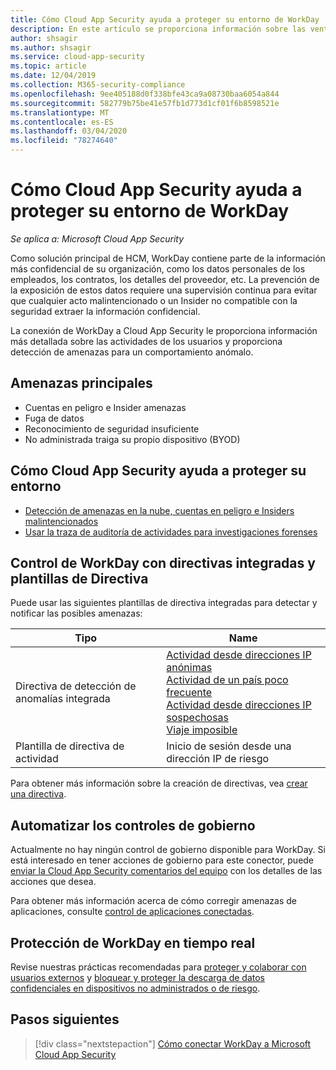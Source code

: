 ```yaml
---
title: Cómo Cloud App Security ayuda a proteger su entorno de WorkDay
description: En este artículo se proporciona información sobre las ventajas de conectar la aplicación WorkDay a Cloud App Security mediante el conector de API para la visibilidad y el control del uso.
author: shsagir
ms.author: shsagir
ms.service: cloud-app-security
ms.topic: article
ms.date: 12/04/2019
ms.collection: M365-security-compliance
ms.openlocfilehash: 9ee405188d0f338bfe43ca9a08730baa6054a844
ms.sourcegitcommit: 582779b75be41e57fb1d773d1cf01f6b8598521e
ms.translationtype: MT
ms.contentlocale: es-ES
ms.lasthandoff: 03/04/2020
ms.locfileid: "78274640"
---
```

# <a name="how-cloud-app-security-helps-protect-your-workday-environment"></a>Cómo Cloud App Security ayuda a proteger su entorno de WorkDay

*Se aplica a: Microsoft Cloud App Security*

Como solución principal de HCM, WorkDay contiene parte de la información más confidencial de su organización, como los datos personales de los empleados, los contratos, los detalles del proveedor, etc. La prevención de la exposición de estos datos requiere una supervisión continua para evitar que cualquier acto malintencionado o un Insider no compatible con la seguridad extraer la información confidencial.

La conexión de WorkDay a Cloud App Security le proporciona información más detallada sobre las actividades de los usuarios y proporciona detección de amenazas para un comportamiento anómalo.

## <a name="main-threats"></a>Amenazas principales

- Cuentas en peligro e Insider amenazas
- Fuga de datos
- Reconocimiento de seguridad insuficiente
- No administrada traiga su propio dispositivo (BYOD)

## <a name="how-cloud-app-security-helps-to-protect-your-environment"></a>Cómo Cloud App Security ayuda a proteger su entorno

- [Detección de amenazas en la nube, cuentas en peligro e Insiders malintencionados](best-practices.md#detect-cloud-threats-compromised-accounts-malicious-insiders-and-ransomware)
- [Usar la traza de auditoría de actividades para investigaciones forenses](best-practices.md#use-the-audit-trail-of-activities-for-forensic-investigations)

## <a name="control-workday-with-built-in-policies-and-policy-templates"></a>Control de WorkDay con directivas integradas y plantillas de Directiva

Puede usar las siguientes plantillas de directiva integradas para detectar y notificar las posibles amenazas:

| Tipo | Name |
| ---- | ---- |
| Directiva de detección de anomalías integrada | [Actividad desde direcciones IP anónimas](anomaly-detection-policy.md#activity-from-anonymous-ip-addresses)<br />[Actividad de un país poco frecuente](anomaly-detection-policy.md#activity-from-infrequent-country)<br />[Actividad desde direcciones IP sospechosas](anomaly-detection-policy.md#activity-from-suspicious-ip-addresses)<br />[Viaje imposible](anomaly-detection-policy.md#impossible-travel) |
| Plantilla de directiva de actividad | Inicio de sesión desde una dirección IP de riesgo |

Para obtener más información sobre la creación de directivas, vea [crear una directiva](control-cloud-apps-with-policies.md#create-a-policy).

## <a name="automate-governance-controls"></a>Automatizar los controles de gobierno

Actualmente no hay ningún control de gobierno disponible para WorkDay. Si está interesado en tener acciones de gobierno para este conector, puede [enviar la Cloud App Security comentarios del equipo](support-and-ts.md#feedback) con los detalles de las acciones que desea.

Para obtener más información acerca de cómo corregir amenazas de aplicaciones, consulte [control de aplicaciones conectadas](governance-actions.md).

## <a name="protect-workday-in-real-time"></a>Protección de WorkDay en tiempo real

Revise nuestras prácticas recomendadas para [proteger y colaborar con usuarios externos](best-practices.md#secure-collaboration-with-external-users-by-enforcing-real-time-session-controls) y [bloquear y proteger la descarga de datos confidenciales en dispositivos no administrados o de riesgo](best-practices.md#block-and-protect-download-of-sensitive-data-to-unmanaged-or-risky-devices).

## <a name="next-steps"></a>Pasos siguientes

> [!div class="nextstepaction"]
> [Cómo conectar WorkDay a Microsoft Cloud App Security](connect-workday-to-microsoft-cloud-app-security.md)
